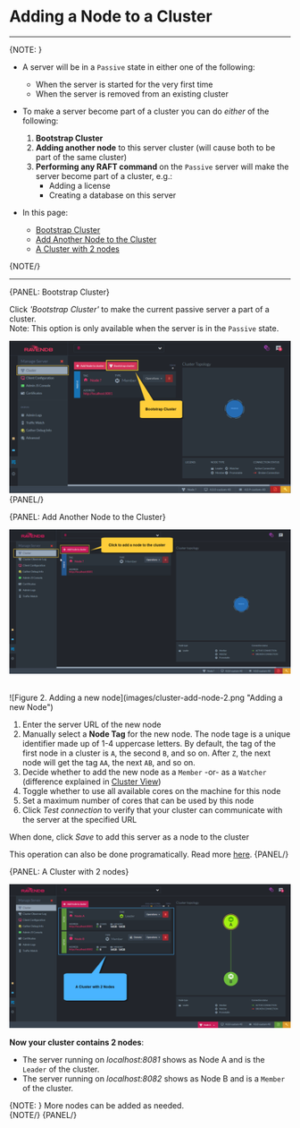 ﻿# Adding a Node to a Cluster
---

{NOTE: }

* A server will be in a `Passive` state in either one of the following:  
  * When the server is started for the very first time  
  * When the server is removed from an existing cluster  

* To make a server become part of a cluster you can do _either_ of the following:  

  1. **Bootstrap Cluster**  
  2. **Adding another node** to this server cluster (will cause both to be part of the same cluster)  
  3. **Performing any RAFT command** on the `Passive` server will make the server become part of a cluster, e.g.:  
     * Adding a license  
     * Creating a database on this server  

* In this page:  
  * [Bootstrap Cluster](../../../studio/server/cluster/add-node-to-cluster#bootstrap-cluster)  
  * [Add Another Node to the Cluster](../../../studio/server/cluster/add-node-to-cluster#add-another-node-to-the-cluster)  
  * [A Cluster with 2 nodes](../../../studio/server/cluster/add-node-to-cluster#a-cluster-with-2-nodes)  

{NOTE/}

---

{PANEL: Bootstrap Cluster}

Click _'Bootstrap Cluster'_ to make the current passive server a part of a cluster.  
Note: This option is only available when the server is in the `Passive` state.  

![Figure 0. Click to add a new node](images/cluster-add-node-0.png "Bootstrap Cluster")
{PANEL/}

{PANEL: Add Another Node to the Cluster}

![Figure 1. Click to add a new node](images/cluster-add-node-1.png "Click to add a new node")

<br/>
![Figure 2. Adding a new node](images/cluster-add-node-2.png "Adding a new Node")

1. Enter the server URL of the new node  
2. Manually select a **Node Tag** for the new node. 
   The node tage is a unique identifier made up of 1-4 uppercase letters. By default, the tag of the 
   first node in a cluster is `A`, the second `B`, and so on. After `Z`, the next node will get the 
   tag `AA`, the next `AB`, and so on.  
3. Decide whether to add the new node as a `Member` -or- as a `Watcher` (difference explained in [Cluster View](cluster-view))  
4. Toggle whether to use all available cores on the machine for this node  
5. Set a maximum number of cores that can be used by this node  
6. Click _Test connection_ to verify that your cluster can communicate with the server at the specified URL  

When done, click *Save* to add this server as a node to the cluster  

This operation can also be done programatically. Read more [here](../../../server/clustering/cluster-api).
{PANEL/}

{PANEL: A Cluster with 2 nodes}

![Figure 3. Cluster with 2 nodes](images/cluster-add-node-3.png "A cluster with 2 nodes")

**Now your cluster contains 2 nodes**:  

* The server running on _localhost:8081_ shows as Node A and is the `Leader` of the cluster.  
* The server running on _localhost:8082_ shows as Node B and is a `Member` of the cluster.  

{NOTE: }
 More nodes can be added as needed.  
{NOTE/}
{PANEL/}
